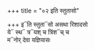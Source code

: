 +++
title = "०२ इति स्तुतासो"

+++
इ᳓ति स्तुता᳓सो असथा रिशादसो  
ये᳓ स्थ᳓ त्र᳓यश् च त्रिंश᳓च् च  
म᳓नोर् देवा यज्ञियासः